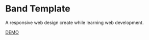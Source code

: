 # Band Template

A responsive web design create while learning web development.

[DEMO](https://jaynamsanghavi.github.io/BandTemplate/)